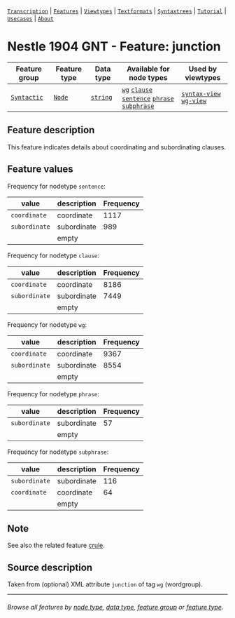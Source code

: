 <a name="start"></a>
[`Transcription`](../transcription.md#start) | [`Features`](README.md#start) | [`Viewtypes`](../viewtypes.md#start) | [`Textformats`](../textformats.md#start) |  [`Syntaxtrees`](../syntaxtrees.md#start) | [`Tutorial`](../../tutorial/README.md#start) | [`Usecases`](../usecases/README.md#start) | [`About`](../about.md#start)

# Nestle 1904 GNT - Feature: junction

Feature group | Feature type | Data type | Available for node types | Used by viewtypes
---  | --- | --- | --- | ---
[`Syntactic`](featuresbygroup.md#syntactic-features) | [`Node`](featuresbyfeaturetype.md#node-features) | [`string`](featuresbydatatype.md#string-datatype) | [`wg`](featuresbynodetype.md#wordgroup-nodes) [`clause`](featuresbynodetype.md#clause-nodes) [`sentence`](featuresbynodetype.md#sentence-nodes) [`phrase`](featuresbynodetype.md#phrase-nodes) [`subphrase`](featuresbynodetype.md#subphrase-nodes) | [`syntax-view`](../syntax-view.md#start) [`wg-view`](../wg-view.md#start)

## Feature description 

This feature indicates details about coordinating and subordinating clauses.

## Feature values 

Frequency for nodetype `sentence`:

value | description | Frequency
---  | --- | --- 
`coordinate` | coordinate | 1117
`subordinate` |  subordinate | 989
` `  | empty | 

Frequency for nodetype `clause`:

value | description | Frequency
---  | --- | --- 
`coordinate` | coordinate | 8186
`subordinate` |  subordinate | 7449
` `  | empty | 

Frequency for nodetype `wg`:

value | description | Frequency
---  | --- | --- 
`coordinate` | coordinate | 9367
`subordinate` |  subordinate | 8554
` `  | empty | 

Frequency for nodetype `phrase`:

value | description | Frequency
---  | --- | --- 
`subordinate` |  subordinate | 57
` `  | empty | 

Frequency for nodetype `subphrase`:

value | description | Frequency
---  | --- | --- 
`subordinate` |  subordinate | 116
`coordinate` | coordinate | 64
` `  | empty | 


## Note
See also the related feature [crule](crule.md).

## Source description

Taken from (optional) XML attribute `junction` of tag `wg` (wordgroup).

---
###### *Browse all features by [node type](featuresbynodetype.md#start), [data type](featuresbydatatype.md#start), [feature group](featuresbygroup.md#start) or [feature type](featuresbyfeaturetype.md#start).*
